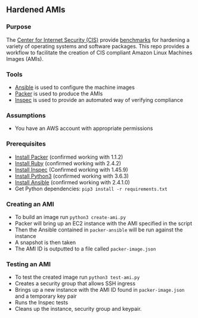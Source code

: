 ## Hardened AMIs

### Purpose
The [Center for Internet Security (CIS)](https://www.cisecurity.org/) provide 
[benchmarks](https://www.cisecurity.org/cis-benchmarks/) for hardening a variety of 
operating systems and software packages. This repo provides a workflow to facilitate
the creation of CIS compliant Amazon Linux Machines Images (AMIs).

### Tools 
* [Ansible](https://www.ansible.com/) is used to configure the machine images
* [Packer](https://www.packer.io/) is used to produce the AMIs
* [Inspec](inspec.io) is used to provide an automated way of verifying compliance

### Assumptions
* You have an AWS account with appropriate permissions

### Prerequisites 
* [Install Packer](https://www.packer.io/docs/install/index.html) (confirmed working with 1.1.2)
* [Install Ruby](https://www.ruby-lang.org/en/documentation/installation/) (confirmed working with 2.4.2)
* [Install Inspec](https://github.com/chef/inspec) (Confirmed working with 1.45.9)
* [Install Python3](https://www.python.org/downloads/) (confirmed working with 3.6.3)
* [Install Ansible](http://docs.ansible.com/ansible/latest/intro_installation.html) (confirmed working with 2.4.1.0)
* Get Python dependencies: `pip3 install -r requirements.txt`


### Creating an AMI
* To build an image run `python3 create-ami.py`
* Packer will bring up an EC2 instance with the AMI specified in the script
* Then the Ansible contained in `packer-ansible` will be run against the instance
* A snapshot is then taken
* The AMI ID is outputted to a file called `packer-image.json`

### Testing an AMI
* To test the created image run `python3 test-ami.py`
* Creates a security group that allows SSH ingress
* Brings up a new instance with the AMI ID found in `packer-image.json` and a temporary key pair
* Runs the Inspec tests
* Cleans up the instance, security group and keypair.
